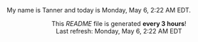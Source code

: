 My name is Tanner and today is Monday, May 6, 2:22 AM EDT.

<p align="center">This <i>README</i> file is generated <b>every 3 hours</b>!</br>Last refresh: Monday, May 6, 2:22 AM EDT<br /></p>
